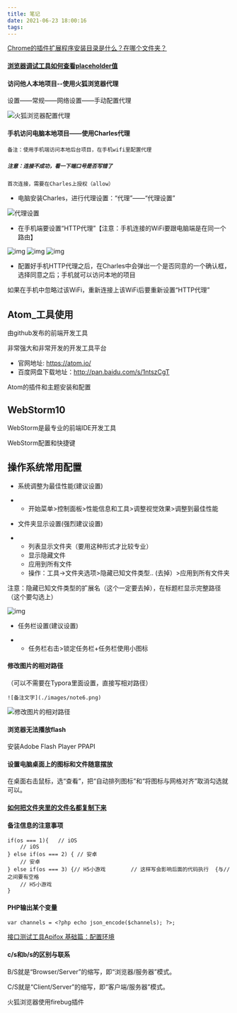 ```yaml
---
title: 笔记
date: 2021-06-23 18:00:16
tags:
---
```


[Chrome的插件扩展程序安装目录是什么？在哪个文件夹？](https://blog.csdn.net/qq_34764577/article/details/81184628)

#### [浏览器调试工具如何查看placeholder值](https://blog.csdn.net/qq_36485978/article/details/97897798)

#### 访问他人本地项目--使用火狐浏览器代理

设置——常规——网络设置——手动配置代理

![火狐浏览器配置代理](https://raw.githubusercontent.com/winney07/Images/main/winney07.github.io/%E7%AC%94%E8%AE%B0/1.png)



#### 手机访问电脑本地项目——使用Charles代理

`备注：使用手机端访问本地后台项目，在手机wifi里配置代理`

##### `注意：连接不成功，看一下端口号是否写错了`

`首次连接，需要在Charles上授权（allow）`

- 电脑安装Charles，进行代理设置：“代理”——“代理设置”

![代理设置](https://raw.githubusercontent.com/winney07/Images/main/Note/Charles%E4%BB%A3%E7%90%86%E8%AE%BE%E7%BD%AE.png)

- 在手机端要设置“HTTP代理”【注意：手机连接的WiFi要跟电脑端是在同一个路由】

![img](https://raw.githubusercontent.com/winney07/Images/main/Note/%E5%BE%AE%E4%BF%A1%E5%9B%BE%E7%89%87_20210622185834.png) ![img](https://raw.githubusercontent.com/winney07/Images/main/Note/%E5%BE%AE%E4%BF%A1%E5%9B%BE%E7%89%87_202106221858341.png) ![img](https://raw.githubusercontent.com/winney07/Images/main/Note/%E5%BE%AE%E4%BF%A1%E5%9B%BE%E7%89%87_202106221858342.png)

- 配置好手机HTTP代理之后，在Charles中会弹出一个是否同意的一个确认框，选择同意之后；手机就可以访问本地的项目

如果在手机中忽略过该WiFi，重新连接上该WiFi后要重新设置“HTTP代理”

## Atom_工具使用

由github发布的前端开发工具

非常强大和非常开发的开发工具平台

- 官网地址: https://atom.io/
- 百度网盘下载地址：http://pan.baidu.com/s/1ntszCgT

Atom的插件和主题安装和配置



## WebStorm10

WebStorm是最专业的前端IDE开发工具

WebStorm配置和快捷键

## 操作系统常用配置

- 系统调整为最佳性能(建议设置)

- - 开始菜单>控制面板>性能信息和工具>调整视觉效果>调整到最佳性能

- 文件夹显示设置(强烈建议设置)

- - 列表显示文件夹（要用这种形式才比较专业）
  - 显示隐藏文件
  - 应用到所有文件
  - 操作：工具→文件夹选项>隐藏已知文件类型.. (去掉）>应用到所有文件夹

注意：隐藏已知文件类型的扩展名（这个一定要去掉），在标题栏显示完整路径（这个要勾选上）

![img](https://raw.githubusercontent.com/winney07/Images/main/winney07.github.io/%E7%AC%94%E8%AE%B0/2.png)



- 任务栏设置(建议设置)

- - 任务栏右击>锁定任务栏+任务栏使用小图标



#### 修改图片的相对路径

（可以不需要在Typora里面设置，直接写相对路径）

```
![备注文字](./images/note6.png)
```

![修改图片的相对路径](https://raw.githubusercontent.com/winney07/Images/main/winney07.github.io/%E7%AC%94%E8%AE%B0/3.png)

#### 浏览器无法播放flash 

安装Adobe Flash Player PPAPI

#### 设置电脑桌面上的图标和文件随意摆放

在桌面右击鼠标，选“查看”，把“自动排列图标”和“将图标与网格对齐”取消勾选就可以。

#### [如何把文件夹里的文件名都复制下来](https://jingyan.baidu.com/article/b24f6c82000491c7bfe5daff.html)



#### 备注信息的注意事项

```
if(os === 1){	// iOS
	// iOS
} else if(os === 2) { // 安卓
	// 安卓
} else if(os === 3) {// H5小游戏        // 这样写会影响后面的代码执行  {与//之间要有空格
	// H5小游戏
}
```

#### PHP输出某个变量

```
var channels = <?php echo json_encode($channels); ?>;
```

[接口测试工具Apifox 基础篇：配置环境](https://www.icode9.com/content-4-1302901.html)

#### c/s和b/s的区别与联系

B/S就是“Browser/Server”的缩写，即“浏览器/服务器”模式。

C/S就是“Client/Server”的缩写，即“客户端/服务器”模式。



火狐浏览器使用firebug插件